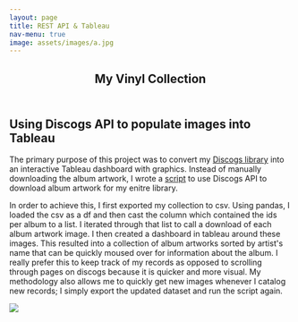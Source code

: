 ```yaml
---
layout: page
title: REST API & Tableau
nav-menu: true
image: assets/images/a.jpg
---
```


<!-- Main -->
<div id="main" class="alt">

<!-- One -->
<section id="one">
	<div class="inner">
		<header class="major">
			<h1>My Vinyl Collection</h1>
		</header>

<!-- Content -->
<h2 id="content">Using Discogs API to populate images into Tableau</h2>
<p> The primary purpose of this project was to convert my <a href="https://www.discogs.com/user/41-14/collection">Discogs library</a> into an interactive Tableau dashboard with graphics. Instead of manually downloading the album artwork, I wrote a <a href="https://github.com/41-14/41-14.github.io/blob/master/AlbumArtGet.py">script</a> to use Discogs API to download album artwork for my enitre library. </p>
<p>In order to achieve this, I first exported my collection to csv. Using pandas, I loaded the csv as a df and then cast the column which contained the ids per album to a list. I iterated through that list to call a download of each album artwork image. I then created a dashboard in tableau around these images.
This resulted into a collection of album artworks sorted by artist's name that can be quickly moused over for information about the album. I really prefer this to keep track of my records as opposed to scrolling through pages on discogs because it is quicker and more visual. My methodology also allows me to quickly get new images whenever I catalog new records; I simply export the updated dataset and run the script again.</p>
<div class='tableauPlaceholder' id='viz1592846053290' style='position: relative'><noscript><a href='#'><img alt=' ' src='https:&#47;&#47;public.tableau.com&#47;static&#47;images&#47;vi&#47;vinylcollection&#47;Dashboard1&#47;1_rss.png' style='border: none' /></a></noscript><object class='tableauViz'  style='display:none;'><param name='host_url' value='https%3A%2F%2Fpublic.tableau.com%2F' /> <param name='embed_code_version' value='3' /> <param name='site_root' value='' /><param name='name' value='vinylcollection&#47;Dashboard1' /><param name='tabs' value='no' /><param name='toolbar' value='yes' /><param name='static_image' value='https:&#47;&#47;public.tableau.com&#47;static&#47;images&#47;vi&#47;vinylcollection&#47;Dashboard1&#47;1.png' /> <param name='animate_transition' value='yes' /><param name='display_static_image' value='yes' /><param name='display_spinner' value='yes' /><param name='display_overlay' value='yes' /><param name='display_count' value='yes' /><param name='language' value='en' /><param name='filter' value='publish=yes' /></object></div>                <script type='text/javascript'>                    var divElement = document.getElementById('viz1592846053290');                    var vizElement = divElement.getElementsByTagName('object')[0];                    if ( divElement.offsetWidth > 800 ) { vizElement.style.width='113%';vizElement.style.height=(divElement.offsetWidth*0.75)+'px';} else if ( divElement.offsetWidth > 500 ) { vizElement.style.width='100%';vizElement.style.height=(divElement.offsetWidth*0.75)+'px';} else { vizElement.style.width='100%';vizElement.style.height=(divElement.offsetWidth*1.77)+'px';}                     var scriptElement = document.createElement('script');                    scriptElement.src = 'https://public.tableau.com/javascripts/api/viz_v1.js';                    vizElement.parentNode.insertBefore(scriptElement, vizElement);                </script>
</div>